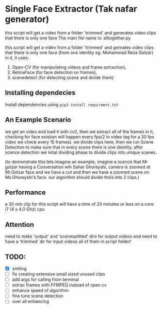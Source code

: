 # Single Face Extractor (Tak nafar generator)
this script will get a video from a folder 'trimmed' and generates video  clips that there is only one face 
The main file name is: alltogether.py 

this script will get a video from a folder 'trimmed' and genrates video 
clips that there is only one face (from one identity eg. Mohammad Reza Golzar) in it,
it uses:  
1. Open-CV (for manipulating videos and frame extraction),
2. RetinaFace (for face detection on frames),
3. scenedetect (for detecting scene and divide them)

## Installing dependecies
Install dependencies using ``` pip3 install requirment.txt ```

## An Example Scenario
we get an video and load it with cv2, then we extract all of the frames in it, checking
for face existion will happen every fps/2 in video (eg for a 30 fps video we check every
 15 frames). we divide clips here, then we run Scene Detection to make sure that in every
scene there is one identity.
after scence detection we inital dividing phase to divide clips into unique scenes. 

(to demonstrate this lets imagine an example, imagine a scence
that Mr golzar having a Conversation wih Sahar Ghoreyshi, camera is zoomed at Mr.Golzar face
and we have a cut and then we have a zoomed scene on Ms.Ghoreyshi's face. our algorithm should
divide thsis into 2 clips.)


## Performance
a 30 min clip for this script will have a time of 20 minutes or less on a core i7 (4 x 4.0 Ghz) cpu 


## Attention
need to make 'output' and 'scenesplitted' dirs for output videos 
and need to have a 'trimmed' dir for input videos
all of them in script folder!


## TODO: 
- [x] smiling
- [ ] fix creating extensive small sized unused clips
- [ ] add args for calling from terminal
- [ ] extrac frames with FFMPEG instead of open cv
- [ ] enhance speed of algorithm
- [ ] fine tune scene detection
- [ ] over all enhancing
